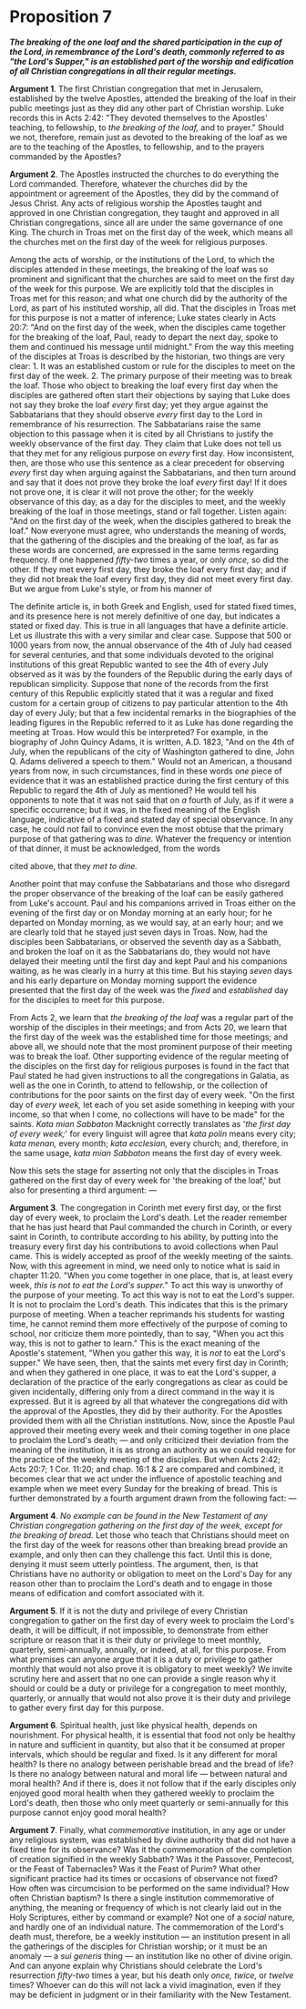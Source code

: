 # Proposition 7

***The breaking of the one loaf and the shared participation in the cup of the Lord, in remembrance of the Lord's death, commonly referred to as "the Lord's Supper," is an established part of the worship and edification of all Christian congregations in all their regular meetings.***

**Argument 1**. The first Christian congregation that met in Jerusalem, established by the twelve Apostles, attended the breaking of the loaf in their public meetings just as they did any other part of Christian worship. Luke records this in Acts 2:42: "They devoted themselves to the Apostles' teaching, to fellowship, to *the breaking of the loaf,* and to prayer." Should we not, therefore, remain just as devoted to the breaking of the loaf as we are to the teaching of the Apostles, to fellowship, and to the prayers commanded by the Apostles?

**Argument 2**. The Apostles instructed the churches to do everything the Lord commanded. Therefore, whatever the churches did by the appointment or agreement of the Apostles, they did by the command of Jesus Christ. Any acts of religious worship the Apostles taught and approved in one Christian congregation, they taught and approved in all Christian congregations, since all are under the same governance of one King. The church in Troas met on the first day of the week, which means all the churches met on the first day of the week for religious purposes.

Among the acts of worship, or the institutions of the Lord, to which the disciples attended in these meetings, the breaking of the loaf was so prominent and significant that the churches are said to meet on the first day of the week for this purpose. We are explicitly told that the disciples in Troas met for this reason; and what one church did by the authority of the Lord, as part of his instituted worship, all did. That the disciples in Troas met for this purpose is not a matter of inference; Luke states clearly in Acts 20:7: "And on the first day of the week, when the disciples came together for the breaking of the loaf, Paul, ready to depart the next day, spoke to them and continued his message until midnight." From the way this meeting of the disciples at Troas is described by the historian, two things are very clear: 1. It was an established custom or rule for the disciples to meet on the first day of the week. 2. The primary purpose of their meeting was to break the loaf. Those who object to breaking the loaf every first day when the disciples are gathered often start their objections by saying that Luke does not say they broke the loaf *every* first day; yet they argue against the Sabbatarians that they should observe *every* first day to the Lord in remembrance of his resurrection. The Sabbatarians raise the same objection to this passage when it is cited by all Christians to justify the weekly observance of the first day. They claim that Luke does not tell us that they met for any religious purpose on *every* first day. How inconsistent, then, are those who use this sentence as a clear precedent for observing *every* first day when arguing against the Sabbatarians, and then turn around and say that it does not prove they broke the loaf *every* first day! If it does not prove one, it is clear it will not prove the other; for the weekly observance of this day, as a day for the disciples to meet, and the weekly breaking of the loaf in those meetings, stand or fall together. Listen again: "And on the first day of the week, when the disciples gathered to break the loaf." Now everyone must agree, who understands the meaning of words, that the gathering of the disciples and the breaking of the loaf, as far as these words are concerned, are expressed in the same terms regarding frequency. If one happened *fifty-two* times a year, or only *once,* so did the other. If they met every first day, they broke the loaf every first day; and if they did not break the loaf every first day, they did not meet every first day. But we argue from Luke's style, or from his manner of

The definite article is, in both Greek and English, used for stated fixed times, and its presence here is not merely definitive of one day, but indicates a stated or fixed day. This is true in all languages that have a definite article. Let us illustrate this with a very similar and clear case. Suppose that 500 or 1000 years from now, the annual observance of the 4th of July had ceased for several centuries, and that some individuals devoted to the original institutions of this great Republic wanted to see the 4th of every July observed as it was by the founders of the Republic during the early days of republican simplicity. Suppose that none of the records from the first century of this Republic explicitly stated that it was a regular and fixed custom for a certain group of citizens to pay particular attention to the 4th day of every July; but that a few incidental remarks in the biographies of the leading figures in the Republic referred to it as Luke has done regarding the meeting at Troas. How would this be interpreted? For example, in the biography of John Quincy Adams, it is written, A.D. 1823, "And on the 4th of July, when the republicans of the city of Washington gathered to dine, John Q. Adams delivered a speech to them." Would not an American, a thousand years from now, in such circumstances, find in these words *one* piece of evidence that it was an established practice during the first century of this Republic to regard the 4th of July as mentioned? He would tell his opponents to note that it was not said that on *a* fourth of July, as if it were a specific occurrence; but it was, in the fixed meaning of the English language, indicative of a fixed and stated day of special observance. In any case, he could not fail to convince even the most obtuse that the primary purpose of that gathering was *to dine.* Whatever the frequency or intention of that dinner, it must be acknowledged, from the words

cited above, that they *met to dine.*

Another point that may confuse the Sabbatarians and those who disregard the proper observance of the breaking of the loaf can be easily gathered from Luke's account. Paul and his companions arrived in Troas either on the evening of the first day or on Monday morning at an early hour; for he departed on Monday morning, as we would say, at an early hour; and we are clearly told that he stayed just seven days in Troas. Now, had the disciples been Sabbatarians, or observed the seventh day as a Sabbath, and broken the loaf on it as the Sabbatarians do, they would not have delayed their meeting until the first day and kept Paul and his companions waiting, as he was clearly in a hurry at this time. But his staying *seven* days and his early departure on Monday morning support the evidence presented that the first day of the week was the *fixed* and *established* day for the disciples to meet for this purpose.

From Acts 2, we learn that *the breaking of the loaf* was a regular part of the worship of the disciples in their meetings; and from Acts 20, we learn that the first day of the week was the established time for those meetings; and above all, we should note that the most prominent purpose of their meeting was to break the loaf. Other supporting evidence of the regular meeting of the disciples on the first day for religious purposes is found in the fact that Paul stated he had given instructions to all the congregations in Galatia, as well as the one in Corinth, to attend to fellowship, or the collection of contributions for the poor saints on the first day of every week. "On the first day of *every week,* let each of you set aside something in keeping with your income, so that when I come, no collections will have to be made" for the saints. *Kata mian Sabbaton* Macknight correctly translates as '*the first day of every week;*' for every linguist will agree that *kata polin* means every city; *kata menan,* every month; *kata ecclesian,* every church; and, therefore, in the same usage, *kata mian Sabbaton* means the first day of every week.

Now this sets the stage for asserting not only that the disciples in Troas gathered on the first day of every week for 'the breaking of the loaf,' but also for presenting a third argument: —

**Argument 3**. The congregation in Corinth met every first day, or the first day of every week, to proclaim the Lord's death. Let the reader remember that he has just heard that Paul commanded the church in Corinth, or every saint in Corinth, to contribute according to his ability, by putting into the treasury every first day his contributions to avoid collections when Paul came. This is widely accepted as proof of the weekly meeting of the saints. Now, with this agreement in mind, we need only to notice what is said in chapter 11:20. "When you come together in one place, that is, at least every week, *this is not to eat the Lord's supper.*" To act this way is unworthy of the purpose of your meeting. To act this way is not to eat the Lord's supper. It is not to proclaim the Lord's death. This indicates that this is the primary purpose of meeting. When a teacher reprimands his students for wasting time, he cannot remind them more effectively of the purpose of coming to school, nor criticize them more pointedly, than to say, "When you act this way, this is not to gather to learn." This is the exact meaning of the Apostle's statement, "When you gather this way, it is *not* to eat the Lord's supper." We have seen, then, that the saints met every first day in Corinth; and when they gathered in one place, it was to eat the Lord's supper, a declaration of the practice of the early congregations as clear as could be given incidentally, differing only from a direct command in the way it is expressed. But it is agreed by all that whatever the congregations did with the approval of the Apostles, they did by their authority. For the Apostles provided them with all the Christian institutions. Now, since the Apostle Paul approved their meeting every week and their coming together in one place to proclaim the Lord's death; — and only criticized their deviation from the meaning of the institution, it is as strong an authority as we could require for the practice of the weekly meeting of the disciples.
But when Acts 2:42; Acts 20:7; 1 Cor. 11:20; and chap. 16:1 & 2 are compared and combined, it becomes clear that we act under the influence of apostolic teaching and example when we meet every Sunday for the breaking of bread. This is further demonstrated by a fourth argument drawn from the following fact: —

**Argument 4**. *No example can be found in the New Testament of any Christian congregation gathering on the first day of the week, except for the breaking of bread.* Let those who teach that Christians should meet on the first day of the week for reasons other than breaking bread provide an example, and only then can they challenge this fact. Until this is done, denying it must seem utterly pointless. The argument, then, is that Christians have no authority or obligation to meet on the Lord's Day for any reason other than to proclaim the Lord's death and to engage in those means of edification and comfort associated with it.

**Argument 5**. If it is not the duty and privilege of every Christian congregation to gather on the first day of every week to proclaim the Lord's death, it will be difficult, if not impossible, to demonstrate from either scripture or reason that it is their duty or privilege to meet monthly, quarterly, semi-annually, annually, or indeed, at all, for this purpose. From what premises can anyone argue that it is a duty or privilege to gather monthly that would not also prove it is obligatory to meet weekly? We invite scrutiny here and assert that no one can provide a single reason why it should or could be a duty or privilege for a congregation to meet monthly, quarterly, or annually that would not also prove it is their duty and privilege to gather every first day for this purpose.

**Argument 6**. Spiritual health, just like physical health, depends on nourishment. For physical health, it is essential that food not only be healthy in nature and sufficient in quantity, but also that it be consumed at proper intervals, which should be regular and fixed. Is it any different for moral health? Is there no analogy between perishable bread and the bread of life? Is there no analogy between natural and moral life — between natural and moral health? And if there is, does it not follow that if the early disciples only enjoyed good moral health when they gathered weekly to proclaim the Lord's death, then those who only meet quarterly or semi-annually for this purpose cannot enjoy good moral health?

**Argument 7**. Finally, what *commemorative* institution, in any age or under any religious system, was established by divine authority that did not have a fixed time for its observance? Was it the commemoration of the completion of creation signified in the weekly Sabbath? Was it the Passover, Pentecost, or the Feast of Tabernacles? Was it the Feast of Purim? What other significant practice had its times or occasions of observance not fixed? How often was circumcision to be performed on the same individual? How often Christian baptism? Is there a single institution commemorative of anything, the meaning or frequency of which is not clearly laid out in the Holy Scriptures, either by command or example? Not one of a *social* nature, and hardly one of an individual nature. The commemoration of the Lord's death must, therefore, be a weekly institution — an institution present in all the gatherings of the disciples for Christian worship; or it must be an anomaly — a *sui generis* thing — an institution like no other of divine origin. And can anyone explain why Christians should celebrate the Lord's resurrection *fifty-two* times a year, but his death only *once, twice,* or *twelve* times? Whoever can do this will not lack a vivid imagination, even if they may be deficient in judgment or in their familiarity with the New Testament.

